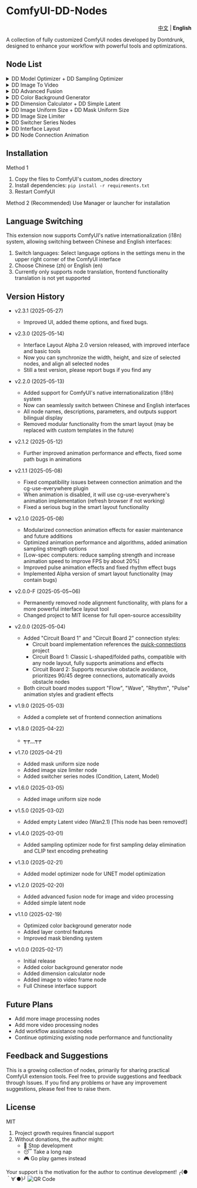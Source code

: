 # ComfyUI-DD-Nodes

<div align="right">
  <a href="https://github.com/Dontdrunk/ComfyUI-DD-Nodes/blob/main/README.md">中文</a> | <b>English</b>
</div>

A collection of fully customized ComfyUI nodes developed by Dontdrunk, designed to enhance your workflow with powerful tools and optimizations.

## Node List

<details>
  <summary>DD Model Optimizer + DD Sampling Optimizer</summary>

High-performance model loading optimizer with multiple optimization modes:
- Supports standard loading and step-by-step loading methods
- Built-in Smart Mode (automatically selects the best loading solution based on model size and hardware configuration)
- Compatible with all models loaded through UNET nodes

- First-time sampling speed optimizer, eliminates first sampling delay

![2131](https://github.com/user-attachments/assets/85c3f36b-f51a-4651-b4f7-9ff0d9f78170)

</details>

<details>
  <summary>DD Image To Video</summary>

- Efficient image to video frame converter

![微信截图_20250217231533](https://github.com/user-attachments/assets/66c05a9c-c33b-4813-b434-d3c5928067c5)

</details>

<details>
  <summary>DD Advanced Fusion</summary>

- Powerful image and video fusion processor

![QQ2025220-185810-HD 00_00_00-00_00_30](https://github.com/user-attachments/assets/2a50614f-1911-4fd8-bc2e-8d2bece91e73)

</details>

<details>
  <summary>DD Color Background Generator</summary>

- Advanced color background generator supporting various color modes and layer controls
  
![123213](https://github.com/user-attachments/assets/141b1585-0d02-47f1-9d51-2d12eccc6403)

</details>

<details>
  <summary>DD Dimension Calculator + DD Simple Latent</summary>

- Minimalist image dimension calculator and latent space generator

![123](https://github.com/user-attachments/assets/dca647bf-1c8f-4947-ad14-c7ad00e98d10)

</details>

<details>
  <summary>DD Image Uniform Size + DD Mask Uniform Size</summary>

- Multi-functional image, video, and mask size unification processor

![2](https://github.com/user-attachments/assets/58629a1d-f331-4fd6-aabe-de7158d6fdda)

</details>

<details>
  <summary>DD Image Size Limiter</summary>

- Smart image size limiter, ensuring images are within specified maximum and minimum size ranges

![3](https://github.com/user-attachments/assets/d2fac125-fad3-4f51-9b91-39d0be4c7753)

</details>

<details>
  <summary>DD Switcher Series Nodes</summary>

- Simplify workflows and increase processing flexibility

![2](https://github.com/user-attachments/assets/54690c0c-3627-4970-9bc0-ef58ca4be2f7)

</details>

<details>
  <summary>DD Interface Layout</summary>

- Beta version implemented, can randomly or specifically color node titles, and quickly organize messy workflows.
- Beautified UI, added theme system, each theme has two different styles to switch between, supports custom themes.
- Added modular presets, you can preset your own layouts and apply them with one click.

</details>

<details>
  <summary>DD Node Connection Animation</summary>

Provides various cool animation effects for ComfyUI node connections, supporting customizable styles:
- Supports "Flow", "Wave", "Rhythm", "Pulse" and other animation styles
- Animation parameters are customizable (line width, speed, effects, etc.)

</details>

## Installation
Method 1
1. Copy the files to ComfyUI's custom_nodes directory
2. Install dependencies: `pip install -r requirements.txt`
3. Restart ComfyUI

Method 2 (Recommended)
Use Manager or launcher for installation

## Language Switching

This extension now supports ComfyUI's native internationalization (i18n) system, allowing switching between Chinese and English interfaces:

1. Switch languages: Select language options in the settings menu in the upper right corner of the ComfyUI interface
2. Choose Chinese (zh) or English (en)
3. Currently only supports node translation, frontend functionality translation is not yet supported

## Version History
- v2.3.1 (2025-05-27)
  - Improved UI, added theme options, and fixed bugs.

- v2.3.0 (2025-05-14)
  - Interface Layout Alpha 2.0 version released, with improved interface and basic tools
  - Now you can synchronize the width, height, and size of selected nodes, and align all selected nodes
  - Still a test version, please report bugs if you find any

- v2.2.0 (2025-05-13)
  - Added support for ComfyUI's native internationalization (i18n) system
  - Now can seamlessly switch between Chinese and English interfaces
  - All node names, descriptions, parameters, and outputs support bilingual display
  - Removed modular functionality from the smart layout (may be replaced with custom templates in the future)

- v2.1.2 (2025-05-12)
  - Further improved animation performance and effects, fixed some path bugs in animations

- v2.1.1 (2025-05-08)
  - Fixed compatibility issues between connection animation and the cg-use-everywhere plugin
  - When animation is disabled, it will use cg-use-everywhere's animation implementation (refresh browser if not working)
  - Fixed a serious bug in the smart layout functionality

- v2.1.0 (2025-05-08)
  - Modularized connection animation effects for easier maintenance and future additions
  - Optimized animation performance and algorithms, added animation sampling strength options
  - [Low-spec computers: reduce sampling strength and increase animation speed to improve FPS by about 20%]
  - Improved pulse animation effects and fixed rhythm effect bugs
  - Implemented Alpha version of smart layout functionality (may contain bugs)

- v2.0.0-F (2025-05-05~06)
  - Permanently removed node alignment functionality, with plans for a more powerful interface layout tool
  - Changed project to MIT license for full open-source accessibility

- v2.0.0 (2025-05-04)
  - Added "Circuit Board 1" and "Circuit Board 2" connection styles:
    - Circuit board implementation references the [quick-connections](https://github.com/niknah/quick-connections) project
    - Circuit Board 1: Classic L-shaped/folded paths, compatible with any node layout, fully supports animations and effects
    - Circuit Board 2: Supports recursive obstacle avoidance, prioritizes 90/45 degree connections, automatically avoids obstacle nodes
  - Both circuit board modes support "Flow", "Wave", "Rhythm", "Pulse" animation styles and gradient effects

- v1.9.0 (2025-05-03)
  - Added a complete set of frontend connection animations

- v1.8.0 (2025-04-22)
  - ┭┮﹏┭┮

- v1.7.0 (2025-04-21)
  - Added mask uniform size node
  - Added image size limiter node
  - Added switcher series nodes (Condition, Latent, Model)

- v1.6.0 (2025-03-05)
  - Added image uniform size node

- v1.5.0 (2025-03-02)
  - Added empty Latent video (Wan2.1) [This node has been removed!]

- v1.4.0 (2025-03-01)
  - Added sampling optimizer node for first sampling delay elimination and CLIP text encoding preheating

- v1.3.0 (2025-02-21)
  - Added model optimizer node for UNET model optimization

- v1.2.0 (2025-02-20)
  - Added advanced fusion node for image and video processing
  - Added simple latent node

- v1.1.0 (2025-02-19)
  - Optimized color background generator node
  - Added layer control features
  - Improved mask blending system

- v1.0.0 (2025-02-17)
  - Initial release
  - Added color background generator node
  - Added dimension calculator node
  - Added image to video frame node
  - Full Chinese interface support

## Future Plans

- Add more image processing nodes
- Add more video processing nodes
- Add workflow assistance nodes
- Continue optimizing existing node performance and functionality

## Feedback and Suggestions

This is a growing collection of nodes, primarily for sharing practical ComfyUI extension tools. Feel free to provide suggestions and feedback through Issues. If you find any problems or have any improvement suggestions, please feel free to raise them.

## License

MIT

1. Project growth requires financial support
2. Without donations, the author might:
   - 🦥 Stop development
   - 😴 Take a long nap
   - 🎮 Go play games instead

Your support is the motivation for the author to continue development! ╭(●｀∀´●)╯
![QR Code](https://github.com/user-attachments/assets/77c99c94-3854-4c12-81cf-09c9f76099ac)
